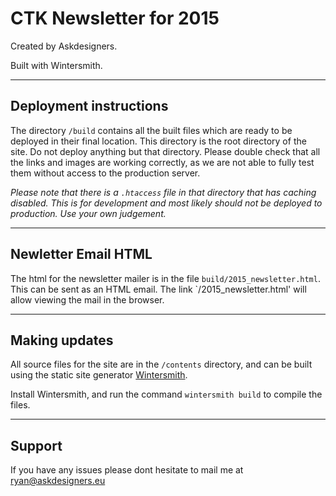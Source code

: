 
# CTK Newsletter for 2015

Created by Askdesigners.

Built with Wintersmith.

___

## Deployment instructions

The directory `/build` contains all the built files which are ready to be deployed in their final location. This directory is the root directory of the site. Do not deploy anything but that directory.
Please double check that all the links and images are working correctly, as we are not able to fully test them without access to the production server. 

*Please note that there is a `.htaccess` file in that directory that has caching disabled. This is for development and most likely should not be deployed to production. Use your own judgement.*

___

## Newletter Email HTML

The html for the newsletter mailer is in the file `build/2015_newsletter.html`. This can be sent as an HTML email. The link `/2015_newsletter.html' will allow viewing the mail in the browser.

___

## Making updates

All source files for the site are in the `/contents` directory, and can be built using the static site generator [Wintersmith](http://wintersmith.io/). 

Install Wintersmith, and run the command `wintersmith build` to compile the files. 

___

## Support  

If you have any issues please dont hesitate to mail me at ryan@askdesigners.eu